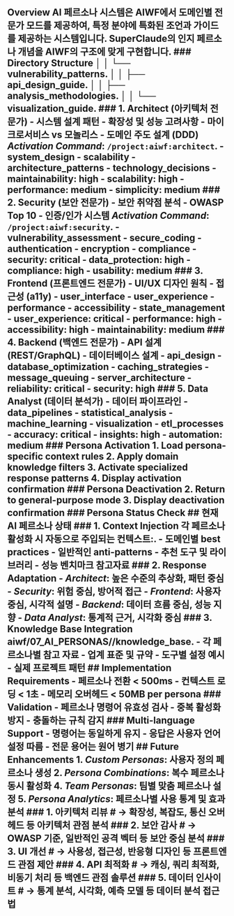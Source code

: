 ## Overview AI 페르소나 시스템은 AIWF에서 도메인별 전문가 모드를 제공하여, 특정 분야에 특화된 조언과 가이드를 제공하는 시스템입니다. SuperClaude의 인지 페르소나 개념을 AIWF의 구조에 맞게 구현합니다. ### Directory Structure │  │  └── vulnerability_patterns. │  │  ├── api_design_guide. │  │  ├── analysis_methodologies. │  │  └── visualization_guide. ### 1. Architect (아키텍처 전문가) - 시스템 설계 패턴 - 확장성 및 성능 고려사항 - 마이크로서비스 vs 모놀리스 - 도메인 주도 설계 (DDD) *Activation Command*: `/project:aiwf:architect`. - system_design - scalability - architecture_patterns - technology_decisions - maintainability: high - scalability: high - performance: medium - simplicity: medium ### 2. Security (보안 전문가) - 보안 취약점 분석 - OWASP Top 10 - 인증/인가 시스템 *Activation Command*: `/project:aiwf:security`. - vulnerability_assessment - secure_coding - authentication - encryption - compliance - security: critical - data_protection: high - compliance: high - usability: medium ### 3. Frontend (프론트엔드 전문가) - UI/UX 디자인 원칙 - 접근성 (a11y) - user_interface - user_experience - performance - accessibility - state_management - user_experience: critical - performance: high - accessibility: high - maintainability: medium ### 4. Backend (백엔드 전문가) - API 설계 (REST/GraphQL) - 데이터베이스 설계 - api_design - database_optimization - caching_strategies - message_queuing - server_architecture - reliability: critical - security: high ### 5. Data Analyst (데이터 분석가) - 데이터 파이프라인 - data_pipelines - statistical_analysis - machine_learning - visualization - etl_processes - accuracy: critical - insights: high - automation: medium ### Persona Activation 1. Load persona-specific context rules 2. Apply domain knowledge filters 3. Activate specialized response patterns 4. Display activation confirmation ### Persona Deactivation 2. Return to general-purpose mode 3. Display deactivation confirmation ### Persona Status Check ## 현재 AI 페르소나 상태 ### 1. Context Injection 각 페르소나 활성화 시 자동으로 주입되는 컨텍스트:. - 도메인별 best practices - 일반적인 anti-patterns - 추천 도구 및 라이브러리 - 성능 벤치마크 참고자료 ### 2. Response Adaptation - *Architect*: 높은 수준의 추상화, 패턴 중심 - *Security*: 위험 중심, 방어적 접근 - *Frontend*: 사용자 중심, 시각적 설명 - *Backend*: 데이터 흐름 중심, 성능 지향 - *Data Analyst*: 통계적 근거, 시각화 중심 ### 3. Knowledge Base Integration aiwf/07_AI_PERSONAS/<persona>/knowledge_base. - 각 페르소나별 참고 자료 - 업계 표준 및 규약 - 도구별 설정 예시 - 실제 프로젝트 패턴 ## Implementation Requirements - 페르소나 전환 < 500ms - 컨텍스트 로딩 < 1초 - 메모리 오버헤드 < 50MB per persona ### Validation - 페르소나 명령어 유효성 검사 - 중복 활성화 방지 - 충돌하는 규칙 감지 ### Multi-language Support - 명령어는 동일하게 유지 - 응답은 사용자 언어 설정 따름 - 전문 용어는 원어 병기 ## Future Enhancements 1. *Custom Personas*: 사용자 정의 페르소나 생성 2. *Persona Combinations*: 복수 페르소나 동시 활성화 4. *Team Personas*: 팀별 맞춤 페르소나 설정 5. *Persona Analytics*: 페르소나별 사용 통계 및 효과 분석 ### 1. 아키텍처 리뷰 # → 확장성, 복잡도, 통신 오버헤드 등 아키텍처 관점 분석 ### 2. 보안 감사 # → OWASP 기준, 일반적인 공격 벡터 등 보안 중심 분석 ### 3. UI 개선 # → 사용성, 접근성, 반응형 디자인 등 프론트엔드 관점 제안 ### 4. API 최적화 # → 캐싱, 쿼리 최적화, 비동기 처리 등 백엔드 관점 솔루션 ### 5. 데이터 인사이트 # → 통계 분석, 시각화, 예측 모델 등 데이터 분석 접근법